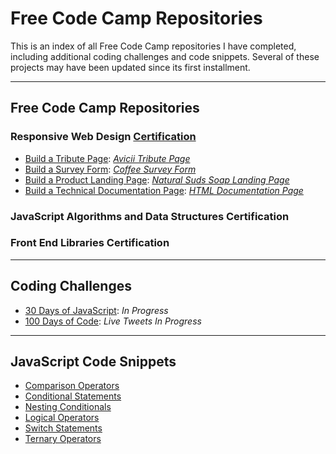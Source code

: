# Free Code Camp Repositories

This is an index of all Free Code Camp repositories I have completed, including additional coding challenges and code snippets. Several of these projects may have been updated since its first installment.

---

## Free Code Camp Repositories

### Responsive Web Design [Certification](https://www.freecodecamp.org/certification/fcc25a75f69-d7ef-4f3f-a4bd-27119d57c426/responsive-web-design)

- [Build a Tribute Page](https://www.freecodecamp.org/learn/responsive-web-design/responsive-web-design-projects/build-a-tribute-page): [_Avicii Tribute Page_](https://github.com/dcc5235/Avicii_Tribute)
- [Build a Survey Form](https://www.freecodecamp.org/learn/responsive-web-design/responsive-web-design-projects/build-a-survey-form): [_Coffee Survey Form_](https://github.com/dcc5235/Coffee_Survey)
- [Build a Product Landing Page](https://www.freecodecamp.org/learn/responsive-web-design/responsive-web-design-projects/build-a-product-landing-page): [_Natural Suds Soap Landing Page_](https://github.com/dcc5235/Soap_Landing)
- [Build a Technical Documentation Page](https://www.freecodecamp.org/learn/responsive-web-design/responsive-web-design-projects/build-a-technical-documentation-page): [_HTML Documentation Page_](https://github.com/dcc5235/HTML_TechnicalDoc)

### JavaScript Algorithms and Data Structures Certification

### Front End Libraries Certification

---

## Coding Challenges

- [30 Days of JavaScript](https://github.com/Asabeneh/30-Days-Of-JavaScript): _In Progress_
- [100 Days of Code](https://twitter.com/DanyChheang/status/1307419775992201221?s=20): _Live Tweets In Progress_

---

## JavaScript Code Snippets

- [Comparison Operators](https://trello.com/c/neN9NBrL)
- [Conditional Statements](https://trello.com/c/WwEzFBbT)
- [Nesting Conditionals](https://trello.com/c/NM3EB1e8)
- [Logical Operators](https://trello.com/c/hSvqQsrI)
- [Switch Statements](https://trello.com/c/eGvlDr71)
- [Ternary Operators](https://trello.com/c/0omAm8zy)
